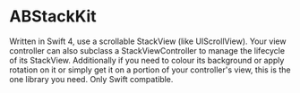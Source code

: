 # ABStackKit
Written in Swift 4, use a scrollable StackView (like UIScrollView). Your view controller can also subclass a StackViewController to manage the lifecycle of its StackView. Additionally if you need to colour its background or apply rotation on it or simply get it on a portion of your controller's view, this is the one library you need. Only Swift compatible.
